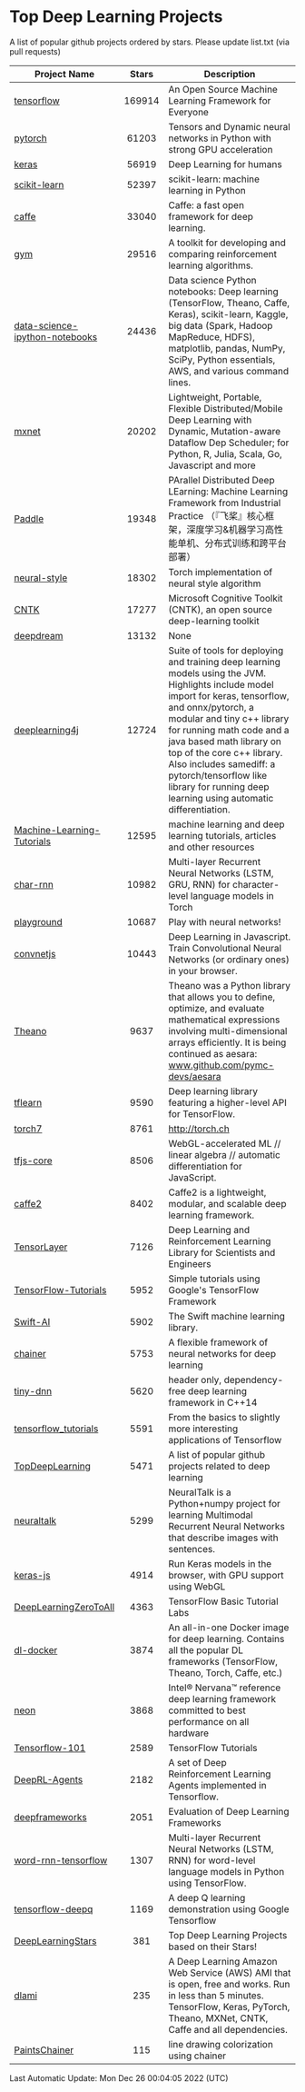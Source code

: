 # Top Deep Learning Projects
A list of popular github projects ordered by stars.
Please update list.txt (via pull requests)

|Project Name| Stars | Description |
| ---------- |:-----:| ----------- |
| [tensorflow](https://github.com/tensorflow/tensorflow) | 169914 | An Open Source Machine Learning Framework for Everyone |
| [pytorch](https://github.com/pytorch/pytorch) | 61203 | Tensors and Dynamic neural networks in Python with strong GPU acceleration |
| [keras](https://github.com/keras-team/keras) | 56919 | Deep Learning for humans |
| [scikit-learn](https://github.com/scikit-learn/scikit-learn) | 52397 | scikit-learn: machine learning in Python |
| [caffe](https://github.com/BVLC/caffe) | 33040 | Caffe: a fast open framework for deep learning. |
| [gym](https://github.com/openai/gym) | 29516 | A toolkit for developing and comparing reinforcement learning algorithms. |
| [data-science-ipython-notebooks](https://github.com/donnemartin/data-science-ipython-notebooks) | 24436 | Data science Python notebooks: Deep learning (TensorFlow, Theano, Caffe, Keras), scikit-learn, Kaggle, big data (Spark, Hadoop MapReduce, HDFS), matplotlib, pandas, NumPy, SciPy, Python essentials, AWS, and various command lines. |
| [mxnet](https://github.com/apache/mxnet) | 20202 | Lightweight, Portable, Flexible Distributed/Mobile Deep Learning with Dynamic, Mutation-aware Dataflow Dep Scheduler; for Python, R, Julia, Scala, Go, Javascript and more |
| [Paddle](https://github.com/PaddlePaddle/Paddle) | 19348 | PArallel Distributed Deep LEarning: Machine Learning Framework from Industrial Practice （『飞桨』核心框架，深度学习&机器学习高性能单机、分布式训练和跨平台部署） |
| [neural-style](https://github.com/jcjohnson/neural-style) | 18302 | Torch implementation of neural style algorithm |
| [CNTK](https://github.com/microsoft/CNTK) | 17277 | Microsoft Cognitive Toolkit (CNTK), an open source deep-learning toolkit |
| [deepdream](https://github.com/google/deepdream) | 13132 | None |
| [deeplearning4j](https://github.com/deeplearning4j/deeplearning4j) | 12724 | Suite of tools for deploying and training deep learning models using the JVM. Highlights include model import for keras, tensorflow, and onnx/pytorch, a modular and tiny c++ library for running math code and a java based math library on top of the core c++ library. Also includes samediff: a pytorch/tensorflow like library for running deep learning using automatic differentiation. |
| [Machine-Learning-Tutorials](https://github.com/ujjwalkarn/Machine-Learning-Tutorials) | 12595 | machine learning and deep learning tutorials, articles and other resources  |
| [char-rnn](https://github.com/karpathy/char-rnn) | 10982 | Multi-layer Recurrent Neural Networks (LSTM, GRU, RNN) for character-level language models in Torch |
| [playground](https://github.com/tensorflow/playground) | 10687 | Play with neural networks! |
| [convnetjs](https://github.com/karpathy/convnetjs) | 10443 | Deep Learning in Javascript. Train Convolutional Neural Networks (or ordinary ones) in your browser. |
| [Theano](https://github.com/Theano/Theano) | 9637 | Theano was a Python library that allows you to define, optimize, and evaluate mathematical expressions involving multi-dimensional arrays efficiently. It is being continued as aesara: www.github.com/pymc-devs/aesara |
| [tflearn](https://github.com/tflearn/tflearn) | 9590 | Deep learning library featuring a higher-level API for TensorFlow. |
| [torch7](https://github.com/torch/torch7) | 8761 | http://torch.ch |
| [tfjs-core](https://github.com/tensorflow/tfjs-core) | 8506 | WebGL-accelerated ML // linear algebra // automatic differentiation for JavaScript. |
| [caffe2](https://github.com/facebookarchive/caffe2) | 8402 | Caffe2 is a lightweight, modular, and scalable deep learning framework. |
| [TensorLayer](https://github.com/tensorlayer/TensorLayer) | 7126 | Deep Learning and Reinforcement Learning Library for Scientists and Engineers  |
| [TensorFlow-Tutorials](https://github.com/nlintz/TensorFlow-Tutorials) | 5952 | Simple tutorials using Google's TensorFlow Framework |
| [Swift-AI](https://github.com/Swift-AI/Swift-AI) | 5902 | The Swift machine learning library. |
| [chainer](https://github.com/chainer/chainer) | 5753 | A flexible framework of neural networks for deep learning |
| [tiny-dnn](https://github.com/tiny-dnn/tiny-dnn) | 5620 | header only, dependency-free deep learning framework in C++14 |
| [tensorflow_tutorials](https://github.com/pkmital/tensorflow_tutorials) | 5591 | From the basics to slightly more interesting applications of Tensorflow |
| [TopDeepLearning](https://github.com/aymericdamien/TopDeepLearning) | 5471 | A list of popular github projects related to deep learning |
| [neuraltalk](https://github.com/karpathy/neuraltalk) | 5299 | NeuralTalk is a Python+numpy project for learning Multimodal Recurrent Neural Networks that describe images with sentences. |
| [keras-js](https://github.com/transcranial/keras-js) | 4914 | Run Keras models in the browser, with GPU support using WebGL |
| [DeepLearningZeroToAll](https://github.com/hunkim/DeepLearningZeroToAll) | 4363 | TensorFlow Basic Tutorial Labs |
| [dl-docker](https://github.com/floydhub/dl-docker) | 3874 | An all-in-one Docker image for deep learning. Contains all the popular DL frameworks (TensorFlow, Theano, Torch, Caffe, etc.) |
| [neon](https://github.com/NervanaSystems/neon) | 3868 | Intel® Nervana™ reference deep learning framework committed to best performance on all hardware |
| [Tensorflow-101](https://github.com/sjchoi86/Tensorflow-101) | 2589 | TensorFlow Tutorials |
| [DeepRL-Agents](https://github.com/awjuliani/DeepRL-Agents) | 2182 | A set of Deep Reinforcement Learning Agents implemented in Tensorflow. |
| [deepframeworks](https://github.com/zer0n/deepframeworks) | 2051 | Evaluation of Deep Learning Frameworks |
| [word-rnn-tensorflow](https://github.com/hunkim/word-rnn-tensorflow) | 1307 | Multi-layer Recurrent Neural Networks (LSTM, RNN) for word-level language models in Python using TensorFlow. |
| [tensorflow-deepq](https://github.com/siemanko/tensorflow-deepq) | 1169 | A deep Q learning demonstration using Google Tensorflow |
| [DeepLearningStars](https://github.com/hunkim/DeepLearningStars) | 381 | Top Deep Learning Projects based on their Stars! |
| [dlami](https://github.com/ritchieng/dlami) | 235 | A Deep Learning Amazon Web Service (AWS) AMI that is open, free and works. Run in less than 5 minutes. TensorFlow, Keras, PyTorch, Theano, MXNet, CNTK, Caffe and all dependencies. |
| [PaintsChainer](https://github.com/taizan/PaintsChainer) | 115 | line drawing colorization using chainer |

Last Automatic Update: Mon Dec 26 00:04:05 2022 (UTC)
